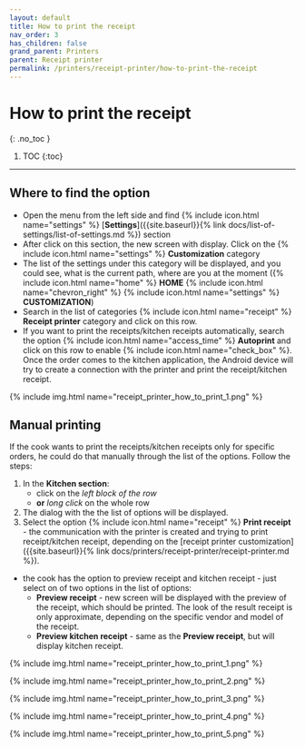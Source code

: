 ```yaml
---
layout: default
title: How to print the receipt
nav_order: 3
has_children: false
grand_parent: Printers
parent: Receipt printer
permalink: /printers/receipt-printer/how-to-print-the-receipt
---
```


# How to print the receipt
{: .no_toc }

1. TOC
{:toc}

---

## Where to find the option
- Open the menu from the left side and find {% include icon.html name="settings" %} [**Settings**]({{site.baseurl}}{% link docs/list-of-settings/list-of-settings.md %}) section
- After click on this section, the new screen with display. Click on the {% include icon.html name="settings" %} **Customization** category
- The list of the settings under this category will be displayed, and you could see, what is the current path, where are you at the moment ({% include icon.html name="home" %} **HOME** {% include icon.html name="chevron_right" %} {% include icon.html name="settings" %} **CUSTOMIZATION**)
- Search in the list of categories {% include icon.html name="receipt" %} **Receipt printer** category and click on this row.
- If you want to print the receipts/kitchen receipts automatically, search the option {% include icon.html name="access_time" %} **Autoprint** and click on this row to enable {% include icon.html name="check_box" %}. Once the order comes to the kitchen application, the Android device will try to create a connection with the printer and print the receipt/kitchen receipt.

{% include img.html name="receipt_printer_how_to_print_1.png" %}

## Manual printing
If the cook wants to print the receipts/kitchen receipts only for specific orders, he could do that manually through the list of the options. Follow the steps:
1. In the **Kitchen section**:
	- click on the _left block of the row_
	- **or** _long click_ on the whole row
1. The dialog with the the list of options will be displayed.
1. Select the option {% include icon.html name="receipt" %} **Print receipt** - the communication with the printer is created and trying to print receipt/kitchen receipt, depending on the [receipt printer customization]({{site.baseurl}}{% link docs/printers/receipt-printer/receipt-printer.md %}).

- the cook has the option to preview receipt and kitchen receipt - just select on of two options in the list of options:
	- **Preview receipt** - new screen will be displayed with the preview of the receipt, which should be printed. The look of the result receipt is only approximate, depending on the specific vendor and model of the receipt.
	- **Preview kitchen receipt** - same as the **Preview receipt**, but will display kitchen receipt.

{% include img.html name="receipt_printer_how_to_print_1.png" %}

{% include img.html name="receipt_printer_how_to_print_2.png" %}

{% include img.html name="receipt_printer_how_to_print_3.png" %}

{% include img.html name="receipt_printer_how_to_print_4.png" %}

{% include img.html name="receipt_printer_how_to_print_5.png" %}